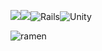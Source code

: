 
<img src="https://img.shields.io/badge/javascript%20-%23323330.svg?&style=for-the-badge&logo=javascript&logoColor=%23F7DF1E"/><img src="https://img.shields.io/badge/python%20-%2314354C.svg?&style=for-the-badge&logo=python&logoColor=white"/>![Rails](https://img.shields.io/badge/rails-%23CC0000.svg?style=for-the-badge&logo=ruby-on-rails&logoColor=white)![Unity](https://img.shields.io/badge/unity-%23000000.svg?style=for-the-badge&logo=unity&logoColor=white)


![ramen](https://media.giphy.com/media/w7CP59oLYw6PK/giphy.gif)
